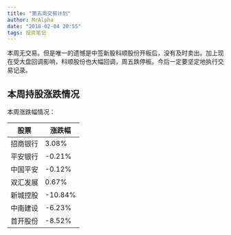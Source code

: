 ```yaml
---
title: "第五周交易计划"
author: MrAlpha
date: "2018-02-04 20:55"
tags: 投资笔记
---
```


本周无交易。但是唯一的遗憾是中签新股科顺股份开板后，没有及时卖出。加上现在受大盘回调影响，科顺股份也大幅回调，周五跌停板。今后一定要坚定地执行交易记录。

## 本周持股涨跌情况

本周涨跌幅情况：

| 股票 | 涨跌幅 |
| --   | -- |
| 招商银行 | 3.08% |
| 平安银行 | -0.21% |
| 中国平安 | -0.12% |
| 双汇发展 | 0.67% |
| 新城控股 | -10.84% |
| 中南建设 | -6.23% |
| 首开股份 | -8.52% |
